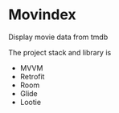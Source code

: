 # Movindex
Display movie data from tmdb

The project stack and library is
- MVVM
- Retrofit
- Room
- Glide
- Lootie
